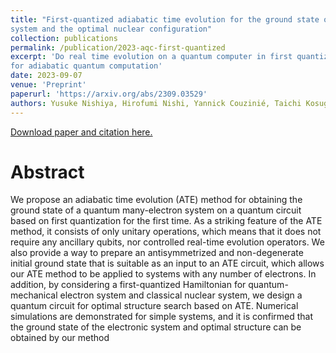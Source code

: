 ```yaml
---
title: "First-quantized adiabatic time evolution for the ground state of a many-electron
system and the optimal nuclear configuration"
collection: publications
permalink: /publication/2023-aqc-first-quantized
excerpt: 'Do real time evolution on a quantum computer in first quantization
for adiabatic quantum computation'
date: 2023-09-07
venue: 'Preprint'
paperurl: 'https://arxiv.org/abs/2309.03529'
authors: Yusuke Nishiya, Hirofumi Nishi, Yannick Couzinié, Taichi Kosugi, Yu-ichiro Matsushita
---
```


[Download paper and citation here.]({{page.paperurl}})

Abstract
======
We propose an adiabatic time evolution (ATE) method for obtaining the ground
state of a quantum many-electron system on a quantum circuit based on first
quantization for the first time. As a striking feature of the ATE method, it
consists of only unitary operations, which means that it does not require any
ancillary qubits, nor controlled real-time evolution operators. We also provide
a way to prepare an antisymmetrized and non-degenerate initial ground state
that is suitable as an input to an ATE circuit, which allows our ATE method to
be applied to systems with any number of electrons. In addition, by considering
a first-quantized Hamiltonian for quantum-mechanical electron system and
classical nuclear system, we design a quantum circuit for optimal structure
search based on ATE. Numerical simulations are demonstrated for simple systems,
and it is confirmed that the ground state of the electronic system and
optimal structure can be obtained by our method
